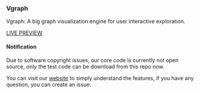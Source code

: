 ### Vgraph

Vgraph: A big graph visualization engine for user interactive exploration.

[LIVE PREVIEW](http://vgraph.org/)

#### Notification

Due to software copyright issues, our core code is currently not open source, only the test code can be download from this repo now.

You can visit our [website](http://vgraph.org/) to simply understand the features, if you have any question, you can create an issue.

